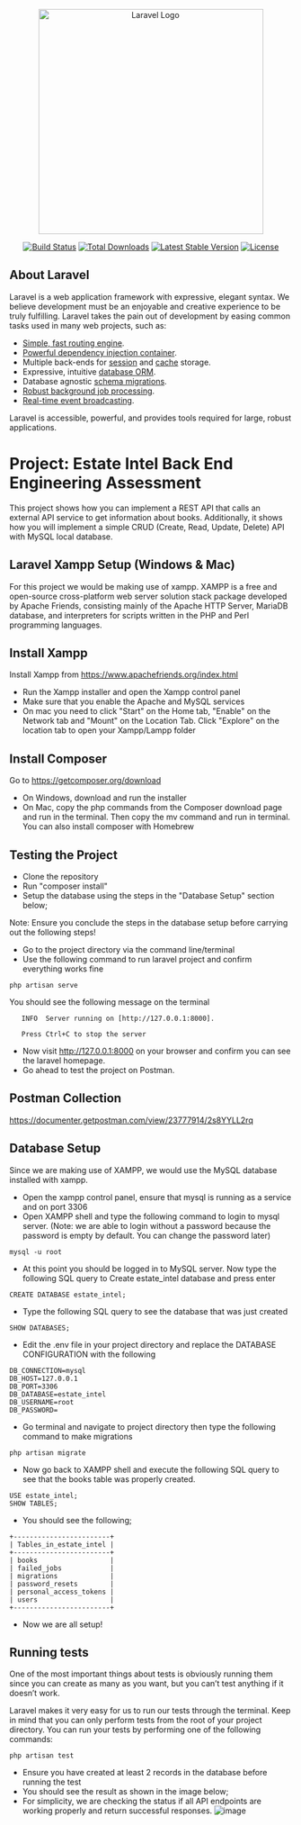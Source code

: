 <p align="center"><a href="https://laravel.com" target="_blank"><img src="https://raw.githubusercontent.com/laravel/art/master/logo-lockup/5%20SVG/2%20CMYK/1%20Full%20Color/laravel-logolockup-cmyk-red.svg" width="400" alt="Laravel Logo"></a></p>

<p align="center">
<a href="https://travis-ci.org/laravel/framework"><img src="https://travis-ci.org/laravel/framework.svg" alt="Build Status"></a>
<a href="https://packagist.org/packages/laravel/framework"><img src="https://img.shields.io/packagist/dt/laravel/framework" alt="Total Downloads"></a>
<a href="https://packagist.org/packages/laravel/framework"><img src="https://img.shields.io/packagist/v/laravel/framework" alt="Latest Stable Version"></a>
<a href="https://packagist.org/packages/laravel/framework"><img src="https://img.shields.io/packagist/l/laravel/framework" alt="License"></a>
</p>

## About Laravel

Laravel is a web application framework with expressive, elegant syntax. We believe development must be an enjoyable and creative experience to be truly fulfilling. Laravel takes the pain out of development by easing common tasks used in many web projects, such as:

- [Simple, fast routing engine](https://laravel.com/docs/routing).
- [Powerful dependency injection container](https://laravel.com/docs/container).
- Multiple back-ends for [session](https://laravel.com/docs/session) and [cache](https://laravel.com/docs/cache) storage.
- Expressive, intuitive [database ORM](https://laravel.com/docs/eloquent).
- Database agnostic [schema migrations](https://laravel.com/docs/migrations).
- [Robust background job processing](https://laravel.com/docs/queues).
- [Real-time event broadcasting](https://laravel.com/docs/broadcasting).

Laravel is accessible, powerful, and provides tools required for large, robust applications.


# Project: Estate Intel Back End Engineering Assessment 
This project shows how you can implement a REST API that calls an external API service to get information about books. Additionally, it shows how you will implement a simple CRUD (Create, Read, Update, Delete) API with MySQL local database.

## Laravel Xampp Setup (Windows & Mac)
For this project we would be making use of xampp. XAMPP is a free and open-source cross-platform web server solution stack package developed by Apache Friends, consisting mainly of the Apache HTTP Server, MariaDB database, and interpreters for scripts written in the PHP and Perl programming languages.

## Install Xampp
Install Xampp from https://www.apachefriends.org/index.html

- Run the Xampp installer and open the Xampp control panel
- Make sure that you enable the Apache and MySQL services
- On mac you need to click "Start" on the Home tab, "Enable" on the Network tab and "Mount" on the Location Tab. Click "Explore" on the location tab to open your Xampp/Lampp folder

## Install Composer
Go to https://getcomposer.org/download

- On Windows, download and run the installer
- On Mac, copy the php commands from the Composer download page and run in the terminal. Then copy the mv command and run in terminal. You can also install composer with Homebrew

## Testing the Project
- Clone the repository
- Run "composer install"
- Setup the database using the steps in the "Database Setup" section below;

Note: Ensure you conclude the steps in the database setup before carrying out the following steps!

- Go to the project directory via the command line/terminal
- Use the following command to run laravel project and confirm everything works fine
```
php artisan serve
```
You should see the following message on the terminal
```
   INFO  Server running on [http://127.0.0.1:8000].

   Press Ctrl+C to stop the server
``` 
- Now visit http://127.0.0.1:8000 on your browser and confirm you can see the laravel homepage.
- Go ahead to test the project on Postman.


## Postman Collection
https://documenter.getpostman.com/view/23777914/2s8YYLL2rq

## Database Setup
Since we are making use of XAMPP, we would use the MySQL database installed with xampp.
- Open the xampp control panel, ensure that mysql is running as a service and on port 3306
- Open XAMPP shell and type the following command to login to mysql server. (Note: we are able to login without a password because the password is empty by default. You can change the password later)
```
mysql -u root
```
- At this point you should be logged in to MySQL server. Now type the following SQL query to Create estate_intel database and press enter
```
CREATE DATABASE estate_intel;
```
- Type the following SQL query to see the database that was just created
```
SHOW DATABASES;
```
- Edit the .env file in your project directory and replace the DATABASE CONFIGURATION with the following
```
DB_CONNECTION=mysql
DB_HOST=127.0.0.1
DB_PORT=3306
DB_DATABASE=estate_intel
DB_USERNAME=root
DB_PASSWORD=
```
- Go terminal and navigate to project directory then type the following command to make migrations
```
php artisan migrate
```
- Now go back to XAMPP shell and execute the following SQL query to see that the books table was properly created.
```
USE estate_intel;
SHOW TABLES;
```
- You should see the following;
```
+------------------------+
| Tables_in_estate_intel |
+------------------------+
| books                  |
| failed_jobs            |
| migrations             |
| password_resets        |
| personal_access_tokens |
| users                  |
+------------------------+
```
- Now we are all setup!

## Running tests
One of the most important things about tests is obviously running them since you can create as many as you want, but you can’t test anything if it doesn’t work.

Laravel makes it very easy for us to run our tests through the terminal. Keep in mind that you can only perform tests from the root of your project directory. You can run your tests by performing one of the following commands:
```
php artisan test
```
- Ensure you have created at least 2 records in the database before running the test
- You should see the result as shown in the image below;
- For simplicity, we are checking the status if all API endpoints are working properly and return successful responses.
![image](https://user-images.githubusercontent.com/75018175/200349023-eb8c9f48-d532-4093-88b7-21ce2b3cfc01.png)
